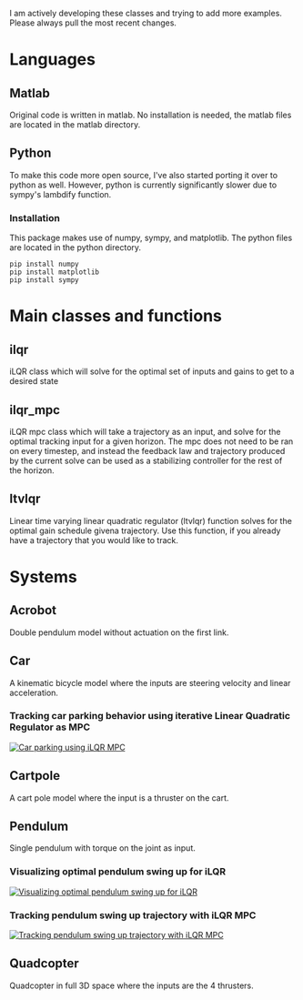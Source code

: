 I am actively developing these classes and trying to add more examples. Please always pull the most recent changes.
# Languages
## Matlab
Original code is written in matlab. No installation is needed, the matlab files are located in the matlab directory.

## Python
To make this code more open source, I've also started porting it over to python as well. However, python is currently significantly slower due to sympy's lambdify function.
### Installation
This package makes use of numpy, sympy, and matplotlib. The python files are located in the python directory.
```
pip install numpy
pip install matplotlib
pip install sympy
```

# Main classes and functions
## ilqr
iLQR class which will solve for the optimal set of inputs and gains to get to a desired state

## ilqr_mpc
iLQR mpc class which will take a trajectory as an input, and solve for the optimal tracking input for a given horizon.
The mpc does not need to be ran on every timestep, and instead the feedback law and trajectory produced by the current solve can be used as a stabilizing controller for the rest of the horizon.

## ltvlqr
Linear time varying linear quadratic regulator (ltvlqr) function solves for the optimal gain schedule givena trajectory. Use this function, if you already have a trajectory that you would like to track.

# Systems
## Acrobot
Double pendulum model without actuation on the first link.

## Car
A kinematic bicycle model where the inputs are steering velocity and linear acceleration.

### Tracking car parking behavior using iterative Linear Quadratic Regulator as MPC
[![Car parking using iLQR MPC](https://img.youtube.com/vi/wN9ARncBKoo/0.jpg)](https://www.youtube.com/watch?v=wN9ARncBKoo&ab_channel=NathanKong "Car parking using iLQR MPC")

## Cartpole
A cart pole model where the input is a thruster on the cart.

## Pendulum
Single pendulum with torque on the joint as input.

### Visualizing optimal pendulum swing up for iLQR
[![Visualizing optimal pendulum swing up for iLQR](https://img.youtube.com/vi/h998mOwAlrI/0.jpg)](https://www.youtube.com/watch?v=h998mOwAlrI "Visualizing optimal pendulum swing up for iLQR")

### Tracking pendulum swing up trajectory with iLQR MPC
[![Tracking pendulum swing up trajectory with iLQR MPC](https://img.youtube.com/vi/RiQ6XPwgSgM/0.jpg)](https://www.youtube.com/watch?v=RiQ6XPwgSgM "Tracking pendulum swing up trajectory with iLQR MPC")
## Quadcopter
Quadcopter in full 3D space where the inputs are the 4 thrusters.
